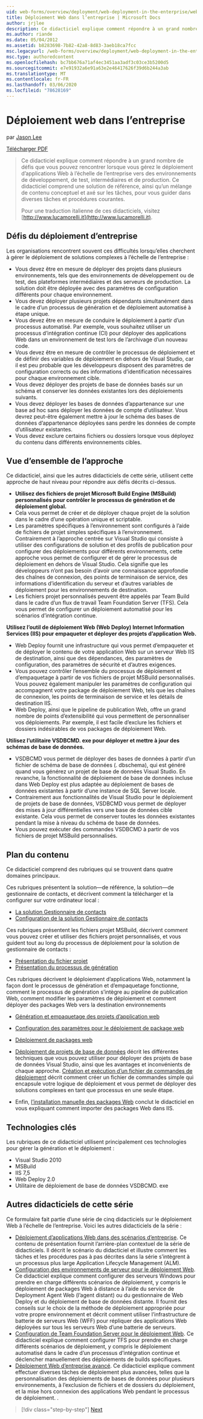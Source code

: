 ```yaml
---
uid: web-forms/overview/deployment/web-deployment-in-the-enterprise/web-deployment-in-the-enterprise
title: Déploiement Web dans l’entreprise | Microsoft Docs
author: jrjlee
description: Ce didacticiel explique comment répondre à un grand nombre de défis que vous pouvez rencontrer lorsque vous gérez le déploiement d’applications Web à l’échelle de l’entreprise vers devel...
ms.author: riande
ms.date: 05/04/2012
ms.assetid: b8283698-7b82-42a8-8d83-3aeb18ca7fcc
msc.legacyurl: /web-forms/overview/deployment/web-deployment-in-the-enterprise/web-deployment-in-the-enterprise
msc.type: authoredcontent
ms.openlocfilehash: bc7bb676a71af4ec3451aa3adf3c03ce3b5200d5
ms.sourcegitcommit: e7e91932a6e91a63e2e46417626f39d6b244a3ab
ms.translationtype: MT
ms.contentlocale: fr-FR
ms.lasthandoff: 03/06/2020
ms.locfileid: "78628169"
---
```

# <a name="web-deployment-in-the-enterprise"></a>Déploiement web dans l’entreprise

par [Jason Lee](https://github.com/jrjlee)

[Télécharger PDF](https://msdnshared.blob.core.windows.net/media/MSDNBlogsFS/prod.evol.blogs.msdn.com/CommunityServer.Blogs.Components.WeblogFiles/00/00/00/63/56/8130.DeployingWebAppsInEnterpriseScenarios.pdf)

> Ce didacticiel explique comment répondre à un grand nombre de défis que vous pouvez rencontrer lorsque vous gérez le déploiement d’applications Web à l’échelle de l’entreprise vers des environnements de développement, de test, intermédiaires et de production. Ce didacticiel comprend une solution de référence, ainsi qu’un mélange de contenu conceptuel et axé sur les tâches, pour vous guider dans diverses tâches et procédures courantes.
> 
> Pour une traduction italienne de ces didacticiels, visitez [http://www.lucamorelli.it](http://www.lucamorelli.it).

## <a name="enterprise-deployment-challenges"></a>Défis du déploiement d’entreprise

Les organisations rencontrent souvent ces difficultés lorsqu’elles cherchent à gérer le déploiement de solutions complexes à l’échelle de l’entreprise :

- Vous devez être en mesure de déployer des projets dans plusieurs environnements, tels que des environnements de développement ou de test, des plateformes intermédiaires et des serveurs de production. La solution doit être déployée avec des paramètres de configuration différents pour chaque environnement.
- Vous devez déployer plusieurs projets dépendants simultanément dans le cadre d’un processus de génération et de déploiement automatisé à étape unique.
- Vous devez être en mesure de conduire le déploiement à partir d’un processus automatisé. Par exemple, vous souhaitez utiliser un processus d’intégration continue (CI) pour déployer des applications Web dans un environnement de test lors de l’archivage d’un nouveau code.
- Vous devez être en mesure de contrôler le processus de déploiement et de définir des variables de déploiement en dehors de Visual Studio, car il est peu probable que les développeurs disposent des paramètres de configuration corrects ou des informations d’identification nécessaires pour chaque environnement cible.
- Vous devez déployer des projets de base de données basés sur un schéma et conserver les données existantes lors des déploiements suivants.
- Vous devez déployer les bases de données d’appartenance sur une base ad hoc sans déployer les données de compte d’utilisateur. Vous devrez peut-être également mettre à jour le schéma des bases de données d’appartenance déployées sans perdre les données de compte d’utilisateur existantes.
- Vous devez exclure certains fichiers ou dossiers lorsque vous déployez du contenu dans différents environnements cibles.

## <a name="overview-of-approach"></a>Vue d’ensemble de l’approche

Ce didacticiel, ainsi que les autres didacticiels de cette série, utilisent cette approche de haut niveau pour répondre aux défis décrits ci-dessus.

- **Utilisez des fichiers de projet Microsoft Build Engine (MSBuild) personnalisés pour contrôler le processus de génération et de déploiement global.**
- Cela vous permet de créer et de déployer chaque projet de la solution dans le cadre d’une opération unique et scriptable.
- Les paramètres spécifiques à l’environnement sont configurés à l’aide de fichiers de projet simples spécifiques à l’environnement. Contrairement à l’approche centrée sur Visual Studio qui consiste à utiliser des configurations de solution et des profils de publication pour configurer des déploiements pour différents environnements, cette approche vous permet de configurer et de gérer le processus de déploiement en dehors de Visual Studio. Cela signifie que les développeurs n’ont pas besoin d’avoir une connaissance approfondie des chaînes de connexion, des points de terminaison de service, des informations d’identification du serveur et d’autres variables de déploiement pour les environnements de destination.
- Les fichiers projet personnalisés peuvent être appelés par Team Build dans le cadre d’un flux de travail Team Foundation Server (TFS). Cela vous permet de configurer un déploiement automatisé pour les scénarios d’intégration continue.

**Utilisez l’outil de déploiement Web (Web Deploy) Internet Information Services (IIS) pour empaqueter et déployer des projets d’application Web.**

- Web Deploy fournit une infrastructure qui vous permet d’empaqueter et de déployer le contenu de votre application Web sur un serveur Web IIS de destination, ainsi que des dépendances, des paramètres de configuration, des paramètres de sécurité et d’autres exigences.
- Vous pouvez contrôler l’ensemble du processus de déploiement et d’empaquetage à partir de vos fichiers de projet MSBuild personnalisés. Vous pouvez également manipuler les paramètres de configuration qui accompagnent votre package de déploiement Web, tels que les chaînes de connexion, les points de terminaison de service et les détails de destination IIS.
- Web Deploy, ainsi que le pipeline de publication Web, offre un grand nombre de points d’extensibilité qui vous permettent de personnaliser vos déploiements. Par exemple, il est facile d’exclure les fichiers et dossiers indésirables de vos packages de déploiement Web.

**Utilisez l’utilitaire VSDBCMD. exe pour déployer et mettre à jour des schémas de base de données.**

- VSDBCMD vous permet de déployer des bases de données à partir d’un fichier de schéma de base de données (. dbschema), qui est généré quand vous générez un projet de base de données Visual Studio. En revanche, la fonctionnalité de déploiement de base de données incluse dans Web Deploy est plus adaptée au déploiement de bases de données existantes à partir d’une instance de SQL Server locale.
- Contrairement aux fonctionnalités de Visual Studio pour le déploiement de projets de base de données, VSDBCMD vous permet de déployer des mises à jour différentielles vers une base de données cible existante. Cela vous permet de conserver toutes les données existantes pendant la mise à niveau du schéma de base de données.
- Vous pouvez exécuter des commandes VSDBCMD à partir de vos fichiers de projet MSBuild personnalisés.

## <a name="content-map"></a>Plan du contenu

Ce didacticiel comprend des rubriques qui se trouvent dans quatre domaines principaux.

Ces rubriques présentent la solution&#x2014;de référence, la solution&#x2014;de gestionnaire de contacts, et décrivent comment la télécharger et la configurer sur votre ordinateur local :

- [La solution Gestionnaire de contacts](the-contact-manager-solution.md)
- [Configuration de la solution Gestionnaire de contacts](setting-up-the-contact-manager-solution.md)

Ces rubriques présentent les fichiers projet MSBuild, décrivent comment vous pouvez créer et utiliser des fichiers projet personnalisés, et vous guident tout au long du processus de déploiement pour la solution de gestionnaire de contacts :

- [Présentation du fichier projet](understanding-the-project-file.md)
- [Présentation du processus de génération](understanding-the-build-process.md)

Ces rubriques décrivent le déploiement d’applications Web, notamment la façon dont le processus de génération et d’empaquetage fonctionne, comment le processus de génération s’intègre au pipeline de publication Web, comment modifier les paramètres de déploiement et comment déployer des packages Web vers la destination environnements

- [Génération et empaquetage des projets d’application web](building-and-packaging-web-application-projects.md)
- [Configuration des paramètres pour le déploiement de package web](configuring-parameters-for-web-package-deployment.md)
- [Déploiement de packages web](deploying-web-packages.md)

- [Déploiement de projets de base de données](deploying-database-projects.md) décrit les différentes techniques que vous pouvez utiliser pour déployer des projets de base de données Visual Studio, ainsi que les avantages et inconvénients de chaque approche. [Création et exécution d’un fichier de commandes de déploiement](creating-and-running-a-deployment-command-file.md) décrit comment créer un fichier de commandes simple qui encapsule votre logique de déploiement et vous permet de déployer des solutions complexes en tant que processus en une seule étape.
- Enfin, [l’installation manuelle des packages Web](manually-installing-web-packages.md) conclut le didacticiel en vous expliquant comment importer des packages Web dans IIS.

## <a name="key-technologies"></a>Technologies clés

Les rubriques de ce didacticiel utilisent principalement ces technologies pour gérer la génération et le déploiement :

- Visual Studio 2010
- MSBuild
- IIS 7,5
- Web Deploy 2.0
- Utilitaire de déploiement de base de données VSDBCMD. exe

## <a name="other-tutorials-in-this-series"></a>Autres didacticiels de cette série

Ce formulaire fait partie d’une série de cinq didacticiels sur le déploiement Web à l’échelle de l’entreprise. Voici les autres didacticiels de la série :

- [Déploiement d’applications Web dans des scénarios d’entreprise](../deploying-web-applications-in-enterprise-scenarios/deploying-web-applications-in-enterprise-scenarios.md). Ce contenu de présentation fournit l’arrière-plan contextuel de la série de didacticiels. Il décrit le scénario du didacticiel et illustre comment les tâches et les procédures pas à pas décrites dans la série s’intègrent à un processus plus large Application Lifecycle Management (ALM).
- [Configuration des environnements de serveur pour le déploiement Web](../configuring-server-environments-for-web-deployment/configuring-server-environments-for-web-deployment.md). Ce didacticiel explique comment configurer des serveurs Windows pour prendre en charge différents scénarios de déploiement, y compris le déploiement de packages Web à distance à l’aide du service de Deployment Agent Web (l’agent distant) ou du gestionnaire de Web Deploy et du déploiement de base de données distante. Il fournit des conseils sur le choix de la méthode de déploiement appropriée pour votre propre environnement et décrit comment utiliser l’infrastructure de batterie de serveurs Web (WFF) pour répliquer des applications Web déployées sur tous les serveurs Web d’une batterie de serveurs.
- [Configuration de Team Foundation Server pour le déploiement Web](../configuring-team-foundation-server-for-web-deployment/configuring-team-foundation-server-for-web-deployment.md). Ce didacticiel explique comment configurer TFS pour prendre en charge différents scénarios de déploiement, y compris le déploiement automatisé dans le cadre d’un processus d’intégration continue et déclencher manuellement des déploiements de builds spécifiques.
- [Déploiement Web d’entreprise avancé](../advanced-enterprise-web-deployment/advanced-enterprise-web-deployment.md). Ce didacticiel explique comment effectuer diverses tâches de déploiement plus avancées, telles que la personnalisation des déploiements de bases de données pour plusieurs environnements, à l’exclusion de fichiers et de dossiers du déploiement, et la mise hors connexion des applications Web pendant le processus de déploiement. .

> [!div class="step-by-step"]
> [Next](the-contact-manager-solution.md)
